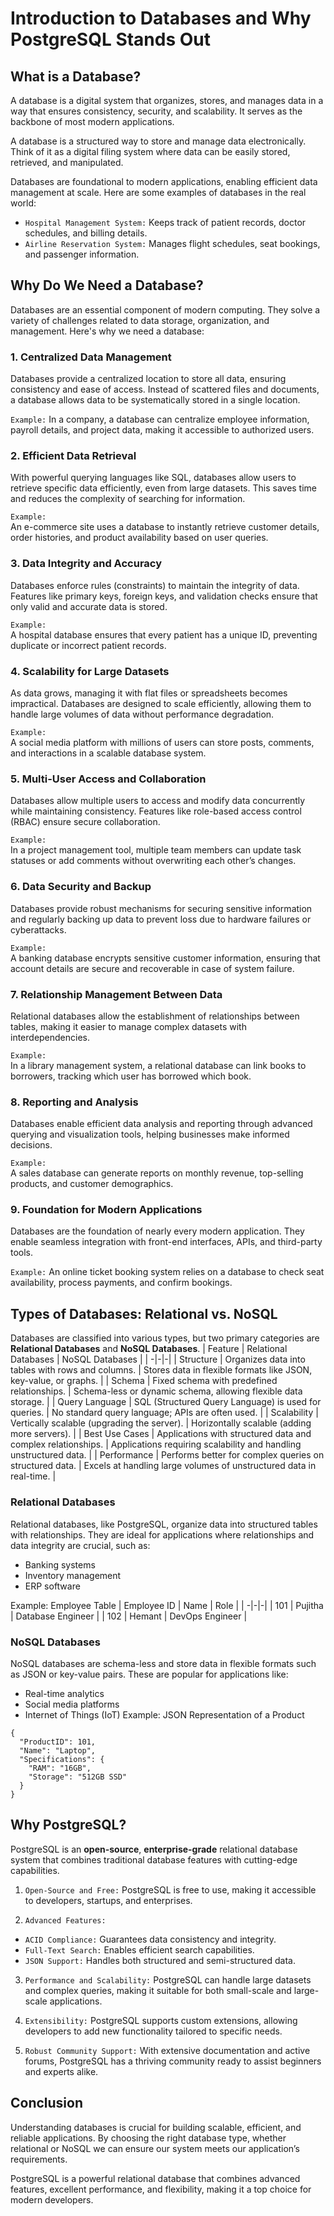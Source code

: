 # Introduction to Databases and Why PostgreSQL Stands Out

## What is a Database?
A database is a digital system that organizes, stores, and manages data in a way that ensures consistency, security, and scalability. It serves as the backbone of most modern applications.

A database is a structured way to store and manage data electronically. Think of it as a digital filing system where data can be easily stored, retrieved, and manipulated.

Databases are foundational to modern applications, enabling efficient data management at scale. Here are some examples of databases in the real world:
* `Hospital Management System:` Keeps track of patient records, doctor schedules, and billing details.
* `Airline Reservation System:` Manages flight schedules, seat bookings, and passenger information.

## Why Do We Need a Database?
Databases are an essential component of modern computing. They solve a variety of challenges related to data storage, organization, and management. Here's why we need a database:

### 1. Centralized Data Management
Databases provide a centralized location to store all data, ensuring consistency and ease of access. Instead of scattered files and documents, a database allows data to be systematically stored in a single location.

`Example:`
In a company, a database can centralize employee information, payroll details, and project data, making it accessible to authorized users.

### 2. Efficient Data Retrieval
With powerful querying languages like SQL, databases allow users to retrieve specific data efficiently, even from large datasets. This saves time and reduces the complexity of searching for information.

`Example:`  
An e-commerce site uses a database to instantly retrieve customer details, order histories, and product availability based on user queries.

### 3. Data Integrity and Accuracy
Databases enforce rules (constraints) to maintain the integrity of data. Features like primary keys, foreign keys, and validation checks ensure that only valid and accurate data is stored.

`Example:`  
A hospital database ensures that every patient has a unique ID, preventing duplicate or incorrect patient records.

### 4. Scalability for Large Datasets
As data grows, managing it with flat files or spreadsheets becomes impractical. Databases are designed to scale efficiently, allowing them to handle large volumes of data without performance degradation.

`Example:`  
A social media platform with millions of users can store posts, comments, and interactions in a scalable database system.

### 5. Multi-User Access and Collaboration
Databases allow multiple users to access and modify data concurrently while maintaining consistency. Features like role-based access control (RBAC) ensure secure collaboration.

`Example:`  
In a project management tool, multiple team members can update task statuses or add comments without overwriting each other’s changes.

### 6. Data Security and Backup
Databases provide robust mechanisms for securing sensitive information and regularly backing up data to prevent loss due to hardware failures or cyberattacks.

`Example:`  
A banking database encrypts sensitive customer information, ensuring that account details are secure and recoverable in case of system failure.

### 7. Relationship Management Between Data
Relational databases allow the establishment of relationships between tables, making it easier to manage complex datasets with interdependencies.

`Example:`  
In a library management system, a relational database can link books to borrowers, tracking which user has borrowed which book.

### 8. Reporting and Analysis
Databases enable efficient data analysis and reporting through advanced querying and visualization tools, helping businesses make informed decisions.

`Example:`  
A sales database can generate reports on monthly revenue, top-selling products, and customer demographics.

### 9. Foundation for Modern Applications
Databases are the foundation of nearly every modern application. They enable seamless integration with front-end interfaces, APIs, and third-party tools.

`Example:`
An online ticket booking system relies on a database to check seat availability, process payments, and confirm bookings.


## Types of Databases: Relational vs. NoSQL
Databases are classified into various types, but two primary categories are **Relational Databases** and **NoSQL Databases**.
| Feature | Relational Databases | NoSQL Databases |
| -|-|-|
|    Structure     |  Organizes data into tables with rows and columns. |  Stores data in flexible formats like JSON, key-value, or graphs.  |
|    Schema     |  Fixed schema with predefined relationships.  |  Schema-less or dynamic schema, allowing flexible data storage.  |
|    Query Language    |  SQL (Structured Query Language) is used for queries.  |  No standard query language; APIs are often used.  |
|    Scalability      |  Vertically scalable (upgrading the server).  |  Horizontally scalable (adding more servers).  |
|    Best Use Cases     |  Applications with structured data and complex relationships.  |  Applications requiring scalability and handling unstructured data.  |
|    Performance    |  Performs better for complex queries on structured data.  |  Excels at handling large volumes of unstructured data in real-time.  |

### Relational Databases
Relational databases, like PostgreSQL, organize data into structured tables with relationships. They are ideal for applications where relationships and data integrity are crucial, such as:
* Banking systems
* Inventory management
* ERP software

Example: Employee Table
| Employee ID | Name | Role |
| -|-|-|
|    101     |  Pujitha |  Database Engineer  |
|    102     |  Hemant |  DevOps Engineer  |

### NoSQL Databases
NoSQL databases are schema-less and store data in flexible formats such as JSON or key-value pairs. These are popular for applications like:
* Real-time analytics
* Social media platforms
* Internet of Things (IoT)
Example: JSON Representation of a Product
```
{  
  "ProductID": 101,  
  "Name": "Laptop",  
  "Specifications": {  
    "RAM": "16GB",  
    "Storage": "512GB SSD"  
  }  
}
```

## Why PostgreSQL?
PostgreSQL is an **open-source**, **enterprise-grade** relational database system that combines traditional database features with cutting-edge capabilities.

1. `Open-Source and Free:` PostgreSQL is free to use, making it accessible to developers, startups, and enterprises.

2. `Advanced Features:`
* `ACID Compliance:` Guarantees data consistency and integrity.
* `Full-Text Search:` Enables efficient search capabilities.
* `JSON Support:` Handles both structured and semi-structured data.

3. `Performance and Scalability:` PostgreSQL can handle large datasets and complex queries, making it suitable for both small-scale and large-scale applications.

4. `Extensibility:` PostgreSQL supports custom extensions, allowing developers to add new functionality tailored to specific needs.

5. `Robust Community Support:` With extensive documentation and active forums, PostgreSQL has a thriving community ready to assist beginners and experts alike.

## Conclusion
Understanding databases is crucial for building scalable, efficient, and reliable applications. By choosing the right database type, whether relational or NoSQL we can ensure our system meets our application’s requirements.

PostgreSQL is a powerful relational database that combines advanced features, excellent performance, and flexibility, making it a top choice for modern developers.